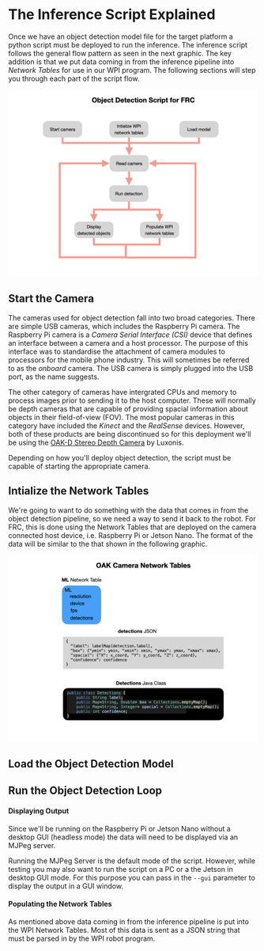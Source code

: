 # The Inference Script Explained
Once we have an object detection model file for the target platform a python script must be deployed to run the inference.  The inference script follows the general flow pattern as seen in the next graphic.  The key addition is that we put data coming in from the inference pipeline into *Network Tables* for use in our WPI program.  The following sections will step you through each part of the script flow.

![Object Detection Script](../images/FRCMachineLearning/FRCMachineLearning.018.jpeg)

## Start the Camera
The cameras used for object detection fall into two broad categories.  There are simple USB cameras, which includes the Raspberry Pi camera. The Raspberry Pi camera is a *Camera Serial Interface (CSI)* device that defines an interface between a camera and a host processor. The purpose of this interface was to standardise the attachment of camera modules to processors for the mobile phone industry. This will sometimes be referred to as the *onboard* camera.  The USB camera is simply plugged into the USB port, as the name suggests.

The other category of cameras have intergrated CPUs and memory to process images prior to sending it to the host computer.  These will normally be depth cameras that are capable of providing spacial information about objects in their field-of-view (FOV). The most popular cameras in this category have included the *Kinect* and the *RealSense* devices.  However, both of these products are being discontinued so for this deployment we'll be using the  [OAK-D Stereo Depth Camera](https://shop.luxonis.com/products/1098obcenclosure) by Luxonis.

Depending on how you'll deploy object detection, the script must be capable of starting the appropriate camera.

## Intialize the Network Tables
We're going to want to do something with the data that comes in from the object detection pipeline, so we need a way to send it back to the robot.  For FRC, this is done using the Network Tables that are deployed on the camera connected host device, i.e. Raspberry Pi or Jetson Nano. The format of the data will be similar to the that shown in the following graphic.

![Object Detection Script](../images/FRCMachineLearning/FRCMachineLearning.012.jpeg)

## Load the Object Detection Model

## Run the Object Detection Loop

#### Displaying Output
Since we'll be running on the Raspberry Pi or Jetson Nano without a desktop GUI (headless mode) the data will need to be displayed via an MJPeg server. 


Running the MJPeg Server is the default mode of the script.  However, while testing you may also want to run the script on a PC or a the Jetson in desktop GUI mode.  For this purpose you can pass in the `--gui` parameter to display the output in a GUI window.

#### Populating the Network Tables
As mentioned above data coming in from the inference pipeline is put into the WPI Network Tables.  Most of this data is sent as a JSON string that must be parsed in by the WPI robot program.
